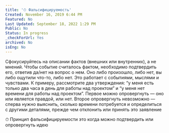 ```yaml
---
title: '⏱ Фальсифицируемость'
Created: November 16, 2019 6:44 PM
Featured: No
Last Updated: September 18, 2022 1:29 PM
Public: No
Status: In progress
_checkForUrl: Yes
archived: No
isEng: No
---
```


Сфокусируйтесь на описании фактов (внешних или внутренних), а не мнений. Чтобы событие считалось фактом, необходимо подтвердить его, ответив да/нет на вопрос о нем. Оно либо произошло, либо нет, вы либо ощутили что-то, либо нет. Это работает с событиями, мыслями и чувствами.
К примеру, рассмотрите два утверждения: “у меня есть только два часа в день для работы над проектом” и “у меня нет времени для работы над проектом”. Первое можно опровергнуть — оно или является правдой, или нет. Второе опровергнуть невозможно — сперва нужно выяснить, сколько времени потребуется и определиться с другими деталями, прежде чем отклонить или принять это заявление

⏱ Принцип фальсифицируемости это когда можно подтвердить или опровергнуть идею